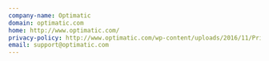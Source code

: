 ```yaml
---
company-name: Optimatic
domain: optimatic.com
home: http://www.optimatic.com/
privacy-policy: http://www.optimatic.com/wp-content/uploads/2016/11/Privacy_Policy11-16.pdf
email: support@optimatic.com
---
```




